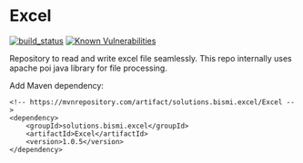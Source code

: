 # Excel
[![build_status](https://travis-ci.com/Bismi-Solutions/Excel.svg?branch=master)](https://travis-ci.com/Bismi-Solutions/Excel)    [![Known Vulnerabilities](https://snyk.io/test/github/Bismi-Solutions/Excel/badge.svg?targetFile=pom.xml)](https://snyk.io/test/github/Bismi-Solutions/Excel?targetFile=pom.xml)

Repository to read and write excel file seamlessly. This repo internally uses apache poi java library for file processing.





Add Maven dependency:
```
<!-- https://mvnrepository.com/artifact/solutions.bismi.excel/Excel -->
<dependency>
    <groupId>solutions.bismi.excel</groupId>
    <artifactId>Excel</artifactId>
    <version>1.0.5</version>
</dependency>

```








